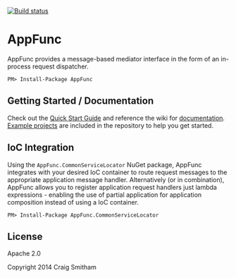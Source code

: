 [![Build status](https://ci.appveyor.com/api/projects/status/62g8m51g3491so4f)](https://ci.appveyor.com/project/CraigSmitham/appfunc)

# AppFunc
AppFunc provides a message-based mediator interface in the form of an in-process request dispatcher.

```
PM> Install-Package AppFunc
```


## Getting Started / Documentation

Check out the [Quick Start Guide](http://appfunc.github.io/quick-start/) and reference the wiki for [documentation](https://github.com/AppFunc/AppFunc).
[Example projects](https://github.com/AppFunc/AppFunc/tree/master/src) are included in the repository to help you get started.



## IoC Integration
Using the `AppFunc.CommonServiceLocator` NuGet package, AppFunc integrates with your desired IoC container
to route request messages to the appropriate application message handler. Alternatively (or in combination), AppFunc
allows you to register application request handlers just lambda expressions - enabling the use of partial application
for application composition instead of using a IoC container.

```
PM> Install-Package AppFunc.CommonServiceLocator
```


## License
Apache 2.0

Copyright 2014 Craig Smitham